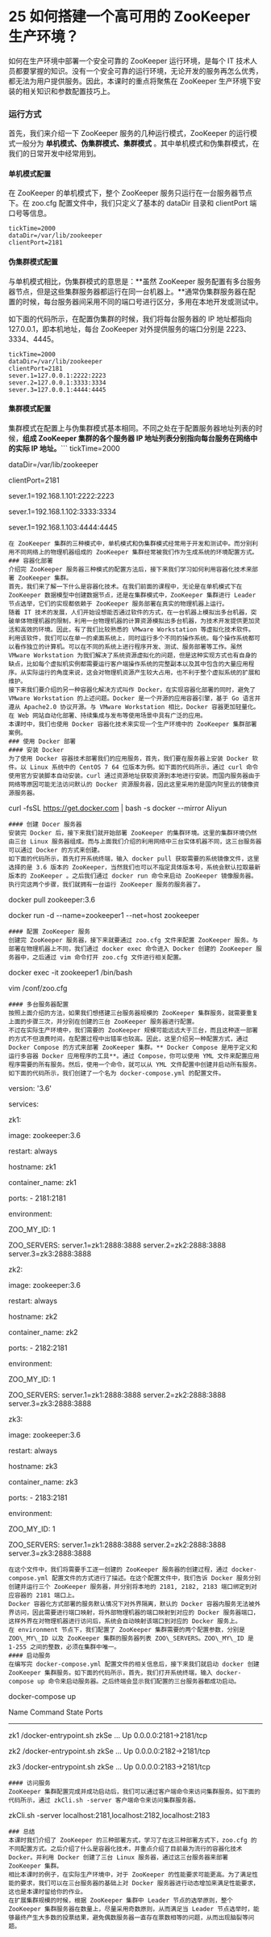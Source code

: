 # 25 如何搭建一个高可用的 ZooKeeper 生产环境？

如何在生产环境中部署一个安全可靠的 ZooKeeper 运行环境，是每个 IT 技术人员都要掌握的知识。没有一个安全可靠的运行环境，无论开发的服务再怎么优秀，都无法为用户提供服务。因此，本课时的重点将聚焦在 ZooKeeper 生产环境下安装的相关知识和参数配置技巧上。

### 运行方式

首先，我们来介绍一下 ZooKeeper 服务的几种运行模式，ZooKeeper 的运行模式一般分为 **单机模式、伪集群模式、集群模式** 。其中单机模式和伪集群模式，在我们的日常开发中经常用到。

#### 单机模式配置

在 ZooKeeper 的单机模式下，整个 ZooKeeper 服务只运行在一台服务器节点下。在 zoo.cfg 配置文件中，我们只定义了基本的 dataDir 目录和 clientPort 端口号等信息。

```
tickTime=2000 
dataDir=/var/lib/zookeeper 
clientPort=2181
```

#### 伪集群模式配置

与单机模式相比，伪集群模式的意思是：**虽然 ZooKeeper 服务配置有多台服务器节点，但是这些集群服务器都运行在同一台机器上。**通常伪集群服务器在配置的时候，每台服务器间采用不同的端口号进行区分，多用在本地开发或测试中。

如下面的代码所示，在配置伪集群的时候，我们将每台服务器的 IP 地址都指向 127.0.0.1，即本机地址，每台 ZooKeeper 对外提供服务的端口分别是 2223、3334、4445。

```
tickTime=2000 
dataDir=/var/lib/zookeeper 
clientPort=2181 
sever.1=127.0.0.1:2222:2223 
sever.2=127.0.0.1:3333:3334 
sever.3=127.0.0.1:4444:4445
```

#### 集群模式配置

集群模式在配置上与伪集群模式基本相同。不同之处在于配置服务器地址列表的时候，**组成 ZooKeeper 集群的各个服务器 IP 地址列表分别指向每台服务在网络中的实际 IP 地址。**```
tickTime=2000

dataDir=/var/lib/zookeeper

clientPort=2181

sever.1=192.168.1.101:2222:2223

sever.1=192.168.1.102:3333:3334

sever.1=192.168.1.103:4444:4445

```
在 ZooKeeper 集群的三种模式中，单机模式和伪集群模式经常用于开发和测试中。而分别利用不同网络上的物理机器组成的 ZooKeeper 集群经常被我们作为生成系统的环境配置方式。
### 容器化部署
介绍完 ZooKeeper 服务器三种模式的配置方法后，接下来我们学习如何利用容器化技术来部署 ZooKeeper 集群。
首先，我们来了解一下什么是容器化技术。在我们前面的课程中，无论是在单机模式下在 ZooKeeper 数据模型中创建数据节点，还是在集群模式中，ZooKeeper 集群进行 Leader 节点选举，它们的实现都依赖于 ZooKeeper 服务部署在真实的物理机器上运行。
随着 IT 技术的发展，人们开始设想能否通过软件的方式，在一台机器上模拟出多台机器，突破单体物理机器的限制，利用一台物理机器的计算资源模拟出多台机器，为技术开发提供更加灵活和高效的环境。因此，有了我们比较熟悉的 VMware Workstation 等虚拟化技术软件。
利用该软件，我们可以在单一的桌面系统上，同时运行多个不同的操作系统。每个操作系统都可以看作独立的计算机。可以在不同的系统上进行程序开发、测试、服务部署等工作。虽然 VMware Workstation 为我们解决了系统资源虚拟化的问题，但是这种实现方式也有自身的缺点，比如每个虚拟机实例都需要运行客户端操作系统的完整副本以及其中包含的大量应用程序。从实际运行的角度来说，这会对物理机资源产生较大占用，也不利于整个虚拟系统的扩展和维护。
接下来我们要介绍的另一种容器化解决方式叫作 Docker，在实现容器化部署的同时，避免了 VMware Workstation 的上述问题。Docker 是一个开源的应用容器引擎，基于 Go 语言并遵从 Apache2.0 协议开源。与 VMware Workstation 相比，Docker 容器更加轻量化。在 Web 网站自动化部署、持续集成与发布等使用场景中具有广泛的应用。
本课时中，我们也使用 Docker 容器化技术来实现一个生产环境中的 ZooKeeper 集群部署案例。
### 使用 Docker 部署
#### 安装 Docker
为了使用 Docker 容器技术部署我们的应用服务，首先，我们要在服务器上安装 Docker 软件。以 Linux 系统中的 CentOS 7 64 位版本为例。如下面的代码所示，通过 curl 命令使用官方安装脚本自动安装。curl 通过资源地址获取资源到本地进行安装。而国内服务器由于网络等原因可能无法访问默认的 Docker 资源服务器，因此这里采用的是国内阿里云的镜像资源服务器。
```

curl -fsSL <https://get.docker.com> | bash -s docker --mirror Aliyun

```
#### 创建 Docer 服务器
安装完 Docker 后，接下来我们就开始部署 ZooKeeper 的集群环境。这里的集群环境仍然由三台 Linux 服务器组成。而与上面我们介绍的利用网络中三台实体机器不同，这三台服务器可以通过 Docker 的方式来创建。
如下面的代码所示，首先打开系统终端，输入 docker pull 获取需要的系统镜像文件，这里选择的是 3.6 版本的 ZooKeeper，当然我们也可以不指定具体版本号，系统会默认拉取最新版本的 ZooKeeper 。之后我们通过 docker run 命令来启动 ZooKeeper 镜像服务器。执行完这两个步骤，我们就拥有一台运行 ZooKeeper 服务的服务器了。
```

docker pull zookeeper:3.6

docker run -d --name=zookeeper1 --net=host zookeeper

```
#### 配置 ZooKeeper 服务
创建完 ZooKeeper 服务器，接下来就要通过 zoo.cfg 文件来配置 ZooKeeper 服务。与部署在物理机器上不同，我们通过 docker exec 命令进入 Docker 创建的 ZooKeeper 服务器中，之后通过 vim 命令打开 zoo.cfg 文件进行相关配置。
```

docker exec -it zookeeper1 /bin/bash

vim /conf/zoo.cfg

```
#### 多台服务器配置
按照上面介绍的方法，如果我们想搭建三台服务器规模的 ZooKeeper 集群服务，就需要重复上面的步骤三次，并分别在创建的三台 ZooKeeper 服务器进行配置。
不过在实际生产环境中，我们需要的 ZooKeeper 规模可能远远大于三台，而且这种逐一部署的方式不但浪费时间，在配置过程中出错率也较高。因此，这里介绍另一种配置方式，通过 Docker Compose 的方式来部署 ZooKeeper 集群。** Docker Compose 是用于定义和运行多容器 Docker 应用程序的工具**。通过 Compose，你可以使用 YML 文件来配置应用程序需要的所有服务。然后，使用一个命令，就可以从 YML 文件配置中创建并启动所有服务。如下面的代码所示，我们创建了一个名为 docker-compose.yml 的配置文件。
```

version: '3.6'

services:

zk1:

image: zookeeper:3.6

restart: always

hostname: zk1

container_name: zk1

ports: - 2181:2181

environment:

ZOO_MY_ID: 1

ZOO_SERVERS: server.1=zk1:2888:3888 server.2=zk2:2888:3888 server.3=zk3:2888:3888

zk2:

image: zookeeper:3.6

restart: always

hostname: zk2

container_name: zk2

ports: - 2182:2181

environment:

ZOO_MY_ID: 1

ZOO_SERVERS: server.1=zk1:2888:3888 server.2=zk2:2888:3888 server.3=zk3:2888:3888

zk3:

image: zookeeper:3.6

restart: always

hostname: zk3

container_name: zk3

ports: - 2183:2181

environment:

ZOO_MY_ID: 1

ZOO_SERVERS: server.1=zk1:2888:3888 server.2=zk2:2888:3888 server.3=zk3:2888:3888

```
在这个文件中，我们将需要手工逐一创建的 ZooKeeper 服务器的创建过程，通过 docker-compose.yml 配置文件的方式进行了描述。在这个配置文件中，我们告诉 Docker 服务分别创建并运行三个 ZooKeeper 服务器，并分别将本地的 2181, 2182, 2183 端口绑定到对应容器的 2181 端口上。
Docker 容器化方式部署的服务默认情况下对外界隔离，默认的 Docker 容器内服务无法被外界访问，因此需要进行端口映射，将外部物理机器的端口映射到对应的 Docker 服务器端口，这样外界在对物理机器进行访问后，系统会自动映射该端口到对应的 Docker 服务上。
在 environment 节点下，我们配置了 ZooKeeper 集群需要的两个配置参数，分别是 ZOO\_MY\_ID 以及 ZooKeeper 集群的服务器列表 ZOO\_SERVERS。ZOO\_MY\_ID 是 1-255 之间的整数，必须在集群中唯一。
#### 启动服务
在编写完 docker-compose.yml 配置文件的相关信息后，接下来我们就启动 docker 创建 ZooKeeper 集群服务。如下面的代码所示，首先，我们打开系统终端，输入 docker-compose up 命令来启动服务器。之后终端会显示我们配置的三台服务器都成功启动。
```

docker-compose up

Name              Command               State           Ports

______________________________________________________________________

zk1   /docker-entrypoint.sh zkSe ...   Up      0.0.0.0:2181->2181/tcp

zk2   /docker-entrypoint.sh zkSe ...   Up      0.0.0.0:2182->2181/tcp

zk3   /docker-entrypoint.sh zkSe ...   Up      0.0.0.0:2183->2181/tcp

```
#### 访问服务
ZooKeeper 集群配置完成并成功启动后，我们可以通过客户端命令来访问集群服务。如下面的代码所示，通过 zkCli.sh -server 客户端命令来访问集群服务器。
```

zkCli.sh -server localhost:2181,localhost:2182,localhost:2183

```
### 总结
本课时我们介绍了 ZooKeeper 的三种部署方式，学习了在这三种部署方式下，zoo.cfg 的不同配置方式。之后介绍了什么是容器化技术，并重点介绍了目前最为流行的容器化技术 Docker。并利用 Docker 创建了三台 Linux 服务器，通过这三台服务器来部署 ZooKeeper 集群。
相比本课时的例子，在实际生产环境中，对于 ZooKeeper 的性能要求可能更高。为了满足性能的要求，我们可以在三台服务器的基础上对 Docker 服务器进行动态增加来满足性能要求，这也是本课时留给你的作业。
在扩展集群规模的时候，根据 ZooKeeper 集群中 Leader 节点的选举原则，整个 ZooKeeper 集群服务器在数量上，尽量采用奇数原则，从而满足当 Leader 节点选举时，能够最终产生大多数的投票结果，避免偶数服务器一直存在票数相等的问题，从而出现脑裂等问题。
```
